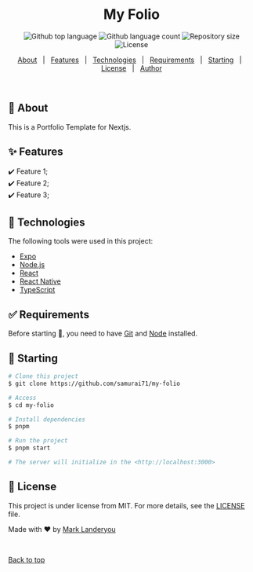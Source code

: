 <!-- <div align="center" id="top">
  <img src="./.github/app.gif" alt="My Folio" /> -->

  <!-- &#xa0; -->

  <!-- <a href="https://myfolio.netlify.app">Demo</a> -->
</div>

<h1 align="center">My Folio</h1>

<p align="center">
  <img alt="Github top language" src="https://img.shields.io/github/languages/top/samurai71/my-folio?color=56BEB8">

  <img alt="Github language count" src="https://img.shields.io/github/languages/count/samurai71/my-folio?color=56BEB8">

  <img alt="Repository size" src="https://img.shields.io/github/repo-size/samurai71/my-folio?color=56BEB8">

  <img alt="License" src="https://img.shields.io/github/license/samurai71/my-folio?color=56BEB8">

  <!-- <img alt="Github issues" src="https://img.shields.io/github/issues/samurai71/my-folio?color=56BEB8" /> -->

  <!-- <img alt="Github forks" src="https://img.shields.io/github/forks/samurai71/my-folio?color=56BEB8" /> -->

  <!-- <img alt="Github stars" src="https://img.shields.io/github/stars/samurai71/my-folio?color=56BEB8" /> -->
</p>

<!-- Status -->

<!-- <h4 align="center">
	🚧  My Folio 🚀 Under construction...  🚧
</h4>

<hr> -->

<p align="center">
  <a href="#dart-about">About</a> &#xa0; | &#xa0; 
  <a href="#sparkles-features">Features</a> &#xa0; | &#xa0;
  <a href="#rocket-technologies">Technologies</a> &#xa0; | &#xa0;
  <a href="#white_check_mark-requirements">Requirements</a> &#xa0; | &#xa0;
  <a href="#checkered_flag-starting">Starting</a> &#xa0; | &#xa0;
  <a href="#memo-license">License</a> &#xa0; | &#xa0;
  <a href="https://github.com/samurai71" target="_blank">Author</a>
</p>

<br>

## :dart: About

This is a Portfolio Template for Nextjs.

## :sparkles: Features

:heavy_check_mark: Feature 1;\
:heavy_check_mark: Feature 2;\
:heavy_check_mark: Feature 3;

## :rocket: Technologies

The following tools were used in this project:

- [Expo](https://expo.io/)
- [Node.js](https://nodejs.org/en/)
- [React](https://pt-br.reactjs.org/)
- [React Native](https://reactnative.dev/)
- [TypeScript](https://www.typescriptlang.org/)

## :white_check_mark: Requirements

Before starting :checkered_flag:, you need to have [Git](https://git-scm.com) and [Node](https://nodejs.org/en/) installed.

## :checkered_flag: Starting

```bash
# Clone this project
$ git clone https://github.com/samurai71/my-folio

# Access
$ cd my-folio

# Install dependencies
$ pnpm

# Run the project
$ pnpm start

# The server will initialize in the <http://localhost:3000>
```

## :memo: License

This project is under license from MIT. For more details, see the [LICENSE](LICENSE.md) file.

Made with :heart: by <a href="https://github.com/samurai71" target="_blank">Mark Landeryou</a>

&#xa0;

<a href="#top">Back to top</a>
